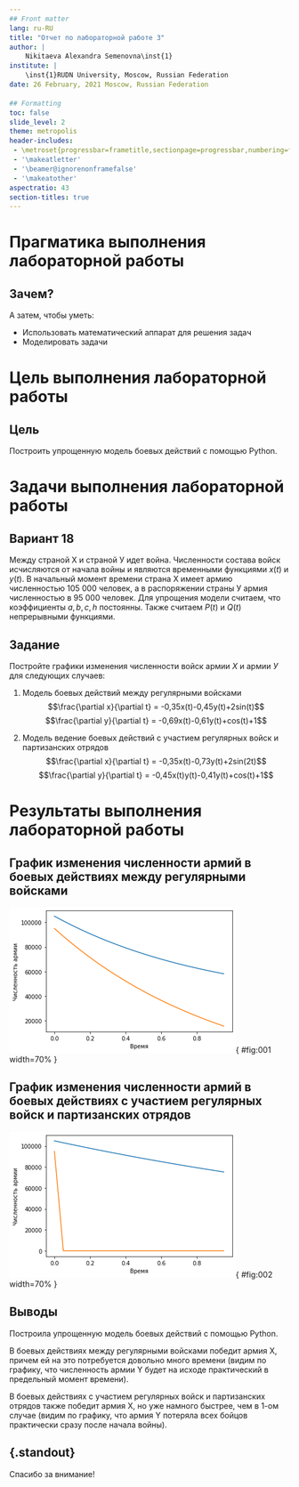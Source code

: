 ```yaml
---
## Front matter
lang: ru-RU
title: "Отчет по лабораторной работе 3"
author: |
	Nikitaeva Alexandra Semenovna\inst{1}
institute: |
	\inst{1}RUDN University, Moscow, Russian Federation
date: 26 February, 2021 Moscow, Russian Federation

## Formatting
toc: false
slide_level: 2
theme: metropolis
header-includes: 
 - \metroset{progressbar=frametitle,sectionpage=progressbar,numbering=fraction}
 - '\makeatletter'
 - '\beamer@ignorenonframefalse'
 - '\makeatother'
aspectratio: 43
section-titles: true
---
```


# **Прагматика выполнения лабораторной работы**

## Зачем?

А затем, чтобы уметь:

* Использовать математический аппарат для решения задач
* Моделировать задачи

# **Цель выполнения лабораторной работы**

## Цель

Построить упрощенную модель боевых действий с помощью Python.

# **Задачи выполнения лабораторной работы**

## Вариант 18

Между страной Х и страной У идет война. Численности состава войск исчисляются от начала войны 
и являются временными функциями $x(t)$ и $y(t)$. В начальный момент времени страна Х имеет армию 
численностью 105 000 человек, а в распоряжении страны У армия численностью в 95 000 человек. Для 
упрощения модели считаем, что коэффициенты $a, b, c, h$ постоянны. Также считаем $P(t)$ и $Q(t)$
непрерывными функциями.

## Задание

Постройте графики изменения численности войск армии $Х$ и армии $У$ для следующих случаев:

1. Модель боевых действий между регулярными войсками
$$\frac{\partial x}{\partial t} = -0,35x(t)-0,45y(t)+2sin(t)$$
$$\frac{\partial y}{\partial t} = -0,69x(t)-0,61y(t)+cos(t)+1$$

2. Модель ведение боевых действий с участием регулярных войск и партизанских отрядов
$$\frac{\partial x}{\partial t} = -0,35x(t)-0,73y(t)+2sin(2t)$$
$$\frac{\partial y}{\partial t} = -0,45x(t)y(t)-0,41y(t)+cos(t)+1$$

# **Результаты выполнения лабораторной работы**

## График изменения численности армий в боевых действиях между регулярными войсками

![](image/1.png){ #fig:001 width=70% } 

## График изменения численности армий в боевых действиях с участием регулярных войск и партизанских отрядов

![](image/2.png){ #fig:002 width=70% }

## Выводы

Построила упрощенную модель боевых действий с помощью Python.

В боевых действиях между регулярными войсками победит армия X, причем ей на это потребуется довольно 
много времени (видим по графику, что численность армии Y будет на исходе практический в предельный 
момент времени).

В боевых действиях с участием регулярных войск и партизанских отрядов также победит армия Х, но уже
намного быстрее, чем в 1-ом случае (видим по графику, что армия Y потеряла всех бойцов практически
сразу после начала войны).

## {.standout}

Спасибо за внимание!
